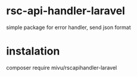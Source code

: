 # rsc-api-handler-laravel
simple package for error handler, send json format

# instalation

composer require mivu/rscapihandler-laravel

